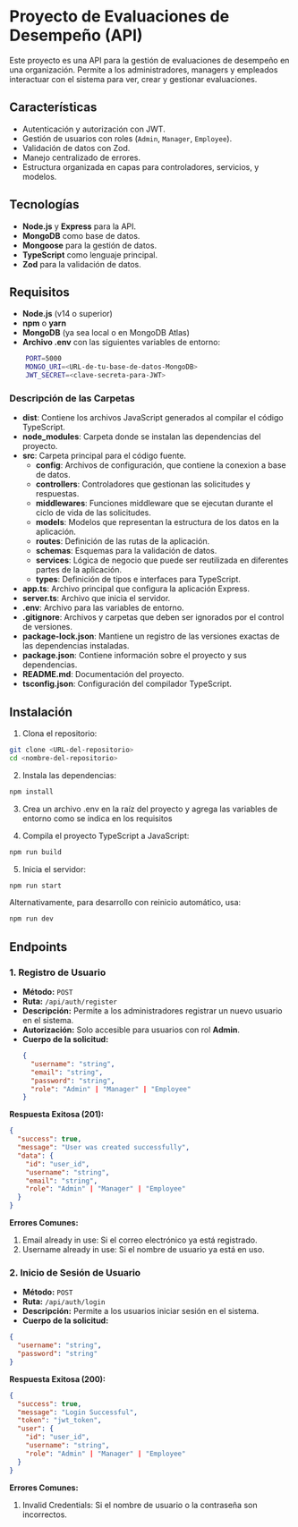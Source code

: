 # Proyecto de Evaluaciones de Desempeño (API)

Este proyecto es una API para la gestión de evaluaciones de desempeño en una organización. Permite a los administradores, managers y empleados interactuar con el sistema para ver, crear y gestionar evaluaciones.

## Características
- Autenticación y autorización con JWT.
- Gestión de usuarios con roles (`Admin`, `Manager`, `Employee`).
- Validación de datos con Zod.
- Manejo centralizado de errores.
- Estructura organizada en capas para controladores, servicios, y modelos.

## Tecnologías
- **Node.js** y **Express** para la API.
- **MongoDB** como base de datos.
- **Mongoose** para la gestión de datos.
- **TypeScript** como lenguaje principal.
- **Zod** para la validación de datos.

## Requisitos

- **Node.js** (v14 o superior)
- **npm** o **yarn**
- **MongoDB** (ya sea local o en MongoDB Atlas)
- **Archivo .env** con las siguientes variables de entorno:
```bash
    PORT=5000
    MONGO_URI=<URL-de-tu-base-de-datos-MongoDB>     
    JWT_SECRET=<clave-secreta-para-JWT>
  ```  

### Descripción de las Carpetas

- **dist**: Contiene los archivos JavaScript generados al compilar el código TypeScript.
- **node_modules**: Carpeta donde se instalan las dependencias del proyecto.
- **src**: Carpeta principal para el código fuente.
  - **config**: Archivos de configuración, que contiene la conexion a base de datos.
  - **controllers**: Controladores que gestionan las solicitudes y respuestas.
  - **middlewares**: Funciones middleware que se ejecutan durante el ciclo de vida de las solicitudes.
  - **models**: Modelos que representan la estructura de los datos en la aplicación.
  - **routes**: Definición de las rutas de la aplicación.
  - **schemas**: Esquemas para la validación de datos.
  - **services**: Lógica de negocio que puede ser reutilizada en diferentes partes de la aplicación.
  - **types**: Definición de tipos e interfaces para TypeScript.
- **app.ts**: Archivo principal que configura la aplicación Express.
- **server.ts**: Archivo que inicia el servidor.
- **.env**: Archivo para las variables de entorno.
- **.gitignore**: Archivos y carpetas que deben ser ignorados por el control de versiones.
- **package-lock.json**: Mantiene un registro de las versiones exactas de las dependencias instaladas.
- **package.json**: Contiene información sobre el proyecto y sus dependencias.
- **README.md**: Documentación del proyecto.
- **tsconfig.json**: Configuración del compilador TypeScript.

## Instalación

1. Clona el repositorio:
```bash
git clone <URL-del-repositorio>
cd <nombre-del-repositorio>
```
2. Instala las dependencias:
```bash
npm install
```
3. Crea un archivo .env en la raíz del proyecto y agrega las variables de entorno como se indica en los requisitos

4. Compila el proyecto TypeScript a JavaScript:
```bash
npm run build
```

5. Inicia el servidor:
```bash
npm run start
```
Alternativamente, para desarrollo con reinicio automático, usa:
```bash
npm run dev
```

## Endpoints

### 1. **Registro de Usuario**
- **Método:** `POST`
- **Ruta:** `/api/auth/register`
- **Descripción:** Permite a los administradores registrar un nuevo usuario en el sistema.
- **Autorización:** Solo accesible para usuarios con rol **Admin**.
- **Cuerpo de la solicitud:**
  ```json
  {
    "username": "string",
    "email": "string",
    "password": "string",
    "role": "Admin" | "Manager" | "Employee"
  }
    ```
**Respuesta Exitosa (201):**
```json
{
  "success": true,
  "message": "User was created successfully",
  "data": {
    "id": "user_id",
    "username": "string",
    "email": "string",
    "role": "Admin" | "Manager" | "Employee"
  }
}
```
**Errores Comunes:**
1. Email already in use: Si el correo electrónico ya está registrado.
2. Username already in use: Si el nombre de usuario ya está en uso.

### 2. **Inicio de Sesión de Usuario**
- **Método:** `POST`
- **Ruta:** `/api/auth/login`
- **Descripción:** Permite a los usuarios iniciar sesión en el sistema.
- **Cuerpo de la solicitud:**
```json
{
  "username": "string",
  "password": "string"
}
```
**Respuesta Exitosa (200):**
```json
{
  "success": true,
  "message": "Login Successful",
  "token": "jwt_token",
  "user": {
    "id": "user_id",
    "username": "string",
    "role": "Admin" | "Manager" | "Employee"
  }
}
```
**Errores Comunes:**
1. Invalid Credentials: Si el nombre de usuario o la contraseña son incorrectos.
